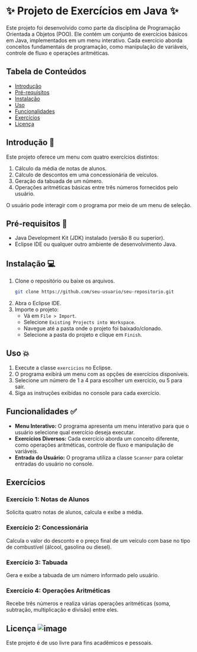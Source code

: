 # ✨ Projeto de Exercícios em Java ✨

Este projeto foi desenvolvido como parte da disciplina de Programação Orientada a Objetos (POO). Ele contém um conjunto de exercícios básicos em Java, implementados em um menu interativo. Cada exercício aborda conceitos fundamentais de programação, como manipulação de variáveis, controle de fluxo e operações aritméticas.

## Tabela de Conteúdos

- [Introdução](#introdução)
- [Pré-requisitos](#pré-requisitos)
- [Instalação](#instalação)
- [Uso](#uso)
- [Funcionalidades](#funcionalidades)
- [Exercícios](#exercícios)
- [Licença](#licença)

## Introdução 📄

Este projeto oferece um menu com quatro exercícios distintos:

1. Cálculo da média de notas de alunos.
2. Cálculo de descontos em uma concessionária de veículos.
3. Geração da tabuada de um número.
4. Operações aritméticas básicas entre três números fornecidos pelo usuário.

O usuário pode interagir com o programa por meio de um menu de seleção.

## Pré-requisitos 🔧 

- Java Development Kit (JDK) instalado (versão 8 ou superior).
- Eclipse IDE ou qualquer outro ambiente de desenvolvimento Java.

## Instalação 💻

1. Clone o repositório ou baixe os arquivos.
    ```bash
    git clone https://github.com/seu-usuario/seu-repositorio.git
    ```
2. Abra o Eclipse IDE.
3. Importe o projeto:
    - Vá em `File > Import`.
    - Selecione `Existing Projects into Workspace`.
    - Navegue até a pasta onde o projeto foi baixado/clonado.
    - Selecione a pasta do projeto e clique em `Finish`.

## Uso 💥

1. Execute a classe `exercicios` no Eclipse.
2. O programa exibirá um menu com as opções de exercícios disponíveis.
3. Selecione um número de 1 a 4 para escolher um exercício, ou 5 para sair.
4. Siga as instruções exibidas no console para cada exercício.

## Funcionalidades ✅

- **Menu Interativo:** O programa apresenta um menu interativo para que o usuário selecione qual exercício deseja executar.
- **Exercícios Diversos:** Cada exercício aborda um conceito diferente, como operações aritméticas, controle de fluxo e manipulação de variáveis.
- **Entrada do Usuário:** O programa utiliza a classe `Scanner` para coletar entradas do usuário no console.

## Exercícios

### Exercício 1: Notas de Alunos

Solicita quatro notas de alunos, calcula e exibe a média.

### Exercício 2: Concessionária

Calcula o valor do desconto e o preço final de um veículo com base no tipo de combustível (álcool, gasolina ou diesel).

### Exercício 3: Tabuada

Gera e exibe a tabuada de um número informado pelo usuário.

### Exercício 4: Operações Aritméticas

Recebe três números e realiza várias operações aritméticas (soma, subtração, multiplicação e divisão) entre eles.

## Licença ![image](https://github.com/user-attachments/assets/1033092f-0000-4475-b3b1-633f5dce5e1d)


Este projeto é de uso livre para fins acadêmicos e pessoais. 
